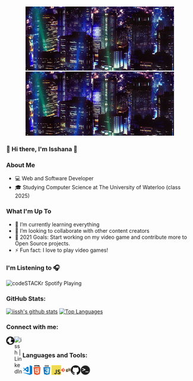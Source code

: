 <p align="center">
  <img src="head.gif" width="400" height="auto"><img src="head.gif" width="400" height="auto">
</p>

### 🌸 Hi there, I'm Isshana 🌸

### About Me
- 💻 Web and Software Developer
- 🎓 Studying Computer Science at The University of Waterloo (class 2025)

### What I'm Up To
- 🌱 I’m currently learning everything 
- 👯 I’m looking to collaborate with other content creators
- 🥅 2021 Goals: Start working on my video game and contribute more to Open Source projects.
- ⚡ Fun fact: I love to play video games!

### I'm Listening to 🎧
<img src="https://now-playing-spotify-ecru.vercel.app/api/spotify" alt="codeSTACKr Spotify Playing" width="350" />

### GitHub Stats:
[![iissh's github stats](https://github-readme-stats-sage-kappa.vercel.app/api?username=iissh)](https://github.com/iissh/github-readme-stats) 
[![Top Languages](https://github-readme-stats.vercel.app/api/top-langs/?username=iissh&layout=compact)](https://github.com/iissha/github-readme-stats)


### Connect with me:
<img align="left" alt="iissh.ca" width="22px" src="https://raw.githubusercontent.com/iconic/open-iconic/master/svg/globe.svg" /> 
<img align="left" alt="issh | LinkedIn" width="22px" src="https://cdn.jsdelivr.net/npm/simple-icons@v3/icons/linkedin.svg" />
<br/>

### Languages and Tools:
<img align="left" alt="Visual Studio Code" width="26px" src="https://raw.githubusercontent.com/github/explore/80688e429a7d4ef2fca1e82350fe8e3517d3494d/topics/visual-studio-code/visual-studio-code.png" />
<img align="left" alt="HTML5" width="26px" src="https://raw.githubusercontent.com/github/explore/80688e429a7d4ef2fca1e82350fe8e3517d3494d/topics/html/html.png" />
<img align="left" alt="CSS3" width="26px" src="https://raw.githubusercontent.com/github/explore/80688e429a7d4ef2fca1e82350fe8e3517d3494d/topics/css/css.png" />
<img align="left" alt="JavaScript" width="26px" src="https://raw.githubusercontent.com/github/explore/80688e429a7d4ef2fca1e82350fe8e3517d3494d/topics/javascript/javascript.png" />

<img align="left" alt="Git" width="26px" src="https://raw.githubusercontent.com/github/explore/80688e429a7d4ef2fca1e82350fe8e3517d3494d/topics/git/git.png" />
<img align="left" alt="GitHub" width="26px" src="https://raw.githubusercontent.com/github/explore/78df643247d429f6cc873026c0622819ad797942/topics/github/github.png" />
<img align="left" alt="Terminal" width="26px" src="https://raw.githubusercontent.com/github/explore/80688e429a7d4ef2fca1e82350fe8e3517d3494d/topics/terminal/terminal.png" />

<!--
**iissh/iissh** is a ✨ _special_ ✨ repository because its `README.md` (this file) appears on your GitHub profile.
<img align="left" alt="React" width="26px" src="https://raw.githubusercontent.com/github/explore/80688e429a7d4ef2fca1e82350fe8e3517d3494d/topics/react/react.png" />
Here are some ideas to get you started:
<img align="left" alt="issh | YouTube" width="22px" src="https://cdn.jsdelivr.net/npm/simple-icons@v3/icons/youtube.svg" /> 
<img align="left" alt="issh | Twitter" width="22px" src="https://cdn.jsdelivr.net/npm/simple-icons@v3/icons/twitter.svg" />
<img align="left" alt="issh | Instagram" width="22px" src="https://cdn.jsdelivr.net/npm/simple-icons@v3/icons/instagram.svg" />
<br />
- 🔭 I’m currently working on ...
- 🌱 I’m currently learning ...
- 👯 I’m looking to collaborate on ...
- 🤔 I’m looking for help with ...
- 💬 Ask me about ...
- 📫 How to reach me: iissh.contact@gmail.com
- 😄 Pronouns: she/her
- ⚡ Fun fact: ...

About Me:
- Software Developer
- Studying  CS (get full degree)

What I am Working on:
- 

Reach Me:

What I'm Listening to:
-->
